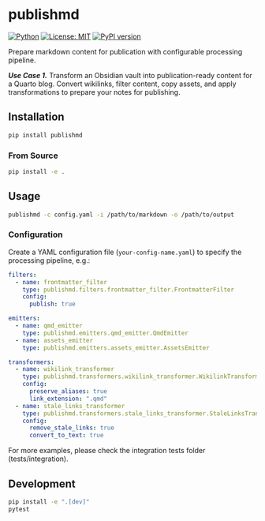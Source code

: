 # publishmd

[![Python](https://img.shields.io/badge/python-3.10+-blue.svg)](https://www.python.org/downloads/)
[![License: MIT](https://img.shields.io/badge/License-MIT-yellow.svg)](https://opensource.org/licenses/MIT)
[![PyPI version](https://badge.fury.io/py/publishmd.svg)](https://badge.fury.io/py/publishmd)

Prepare markdown content for publication with configurable processing pipeline.

***Use Case 1.*** Transform an Obsidian vault into publication-ready content for a Quarto blog. Convert wikilinks, filter content, copy assets, and apply transformations to prepare your notes for publishing.

## Installation

```bash
pip install publishmd
```

### From Source

```bash
pip install -e .
```

## Usage

```bash
publishmd -c config.yaml -i /path/to/markdown -o /path/to/output
```

### Configuration

Create a YAML configuration file (`your-config-name.yaml`) to specify the processing pipeline, e.g.:

```yaml
filters:
  - name: frontmatter_filter
    type: publishmd.filters.frontmatter_filter.FrontmatterFilter
    config:
      publish: true

emitters:
  - name: qmd_emitter
    type: publishmd.emitters.qmd_emitter.QmdEmitter
  - name: assets_emitter
    type: publishmd.emitters.assets_emitter.AssetsEmitter

transformers:
  - name: wikilink_transformer
    type: publishmd.transformers.wikilink_transformer.WikilinkTransformer
    config:
      preserve_aliases: true
      link_extension: ".qmd"
  - name: stale_links_transformer
    type: publishmd.transformers.stale_links_transformer.StaleLinksTransformer
    config:
      remove_stale_links: true
      convert_to_text: true
```

For more examples, please check the integration tests folder (tests/integration).

## Development

```bash
pip install -e ".[dev]"
pytest
```
